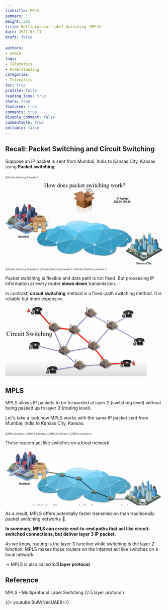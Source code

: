 ```yaml
---
linktitle: MPLS
summary: ''
weight: 203
title: Multiprotocol Label Switching (MPLS)
date: 2021-03-11
draft: false

authors:
- admin
tags:
- Telematics
- Understanding
categories:
- Telematics
toc: true
profile: false
reading_time: true
share: true
featured: true
comments: true
disable_comment: false
commentable: true
editable: false
---
```


## Recall: Packet Switching and Circuit Switching

Suppose an IP packet is sent from Mumbai, India to Kansas City, Kansas using **Packet switching**

<img src="https://raw.githubusercontent.com/EckoTan0804/upic-repo/master/uPic/Packet_Switching_Example_1.gif" alt="Packet_Switching_Example_1" style="zoom: 50%;" />

<img src="https://raw.githubusercontent.com/EckoTan0804/upic-repo/master/uPic/Packet_Switching_Example_2.gif" alt="Packet_Switching_Example_2" style="zoom:50%;" />

<img src="https://raw.githubusercontent.com/EckoTan0804/upic-repo/master/uPic/Packet_Switching_Example_3.gif" alt="Packet_Switching_Example_3" style="zoom:50%;" />

<img src="https://raw.githubusercontent.com/EckoTan0804/upic-repo/master/uPic/Packet_Switching_Example_4.gif" alt="Packet_Switching_Example_4" style="zoom:50%;" />

<img src="https://raw.githubusercontent.com/EckoTan0804/upic-repo/master/uPic/Packet_Switching_Example_5.gif" alt="Packet_Switching_Example_5" style="zoom:50%;" />

Packet switching is flexible and data path is not fixed. But processing IP information at every router **slows down** transmission.

In contrast, **circuit switching** method is a fixed-path switching method. It is reliable but more expensive.

<img src="https://raw.githubusercontent.com/EckoTan0804/upic-repo/master/uPic/截屏2021-03-11%2018.16.54.png" alt="截屏2021-03-11 18.16.54" style="zoom:67%;" />

## MPLS

MPLS allows IP packets to be forwarded at layer 2 (switching level) without being passed up to layer 3 (routing level).

Let's take a look how MPLS works with the same IP packet sent from Mumbai, India to Kansas City, Kansas.

<img src="https://raw.githubusercontent.com/EckoTan0804/upic-repo/master/uPic/MPLS_Example_1.gif" alt="MPLS_Example_1" style="zoom:50%;" />

<img src="https://raw.githubusercontent.com/EckoTan0804/upic-repo/master/uPic/MPLS_Example_2.gif" alt="MPLS_Example_2" style="zoom:50%;" />

<img src="https://raw.githubusercontent.com/EckoTan0804/upic-repo/master/uPic/MPLS_Example_3.gif" alt="MPLS_Example_3" style="zoom:50%;" />

<img src="https://raw.githubusercontent.com/EckoTan0804/upic-repo/master/uPic/MPLS_Example_4.gif" alt="MPLS_Example_4" style="zoom:50%;" />



These routers act like switches on a local network. 

![截屏2021-03-11 18.30.34](https://raw.githubusercontent.com/EckoTan0804/upic-repo/master/uPic/截屏2021-03-11%2018.30.34.png)

As a result, MPLS offers potentially faster transmission than traditionally packet switching networks 👏.

**In summary, MPLS can create end-to-end paths that act like circuit-switched connections, but deliver layer 3 IP packet.** 

As we know, routing is the layer 3 function while switching is the layer 2 function. MPLS makes those routers on the Internet act like switches on a local network.

$\rightarrow$ MPLS is also called   **2.5 layer protocol**.



## Reference

MPLS - Multiprotocol Label Switching (2.5 layer protocol)

{{< youtube BuIWNecUAE8>}}